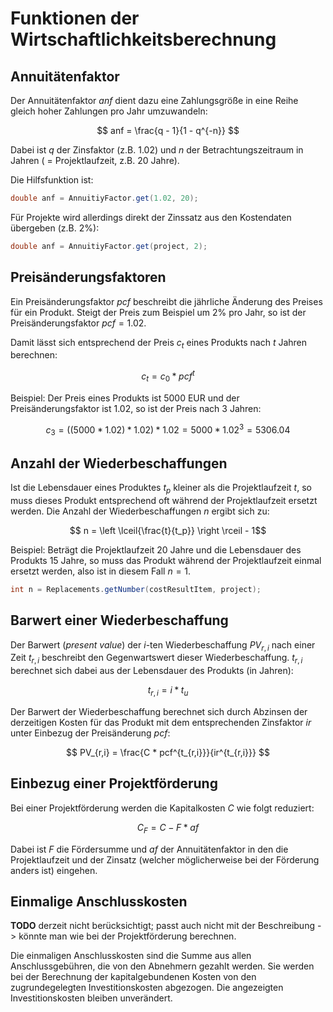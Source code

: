 Funktionen der Wirtschaftlichkeitsberechnung
============================================

## Annuitätenfaktor
Der Annuitätenfaktor $anf$ dient dazu eine Zahlungsgröße in eine Reihe gleich
hoher Zahlungen pro Jahr umzuwandeln:

$$ anf = \frac{q - 1}{1 - q^{-n}} $$

Dabei ist $q$ der Zinsfaktor (z.B. 1.02) und $n$ der Betrachtungszeitraum in
Jahren ( = Projektlaufzeit, z.B. 20 Jahre).

Die Hilfsfunktion ist:

```java
double anf = AnnuitiyFactor.get(1.02, 20);
```

Für Projekte wird allerdings direkt der Zinssatz aus den Kostendaten übergeben 
(z.B. 2%):

```java
double anf = AnnuitiyFactor.get(project, 2);
```

## Preisänderungsfaktoren
Ein Preisänderungsfaktor $pcf$ beschreibt die jährliche Änderung des Preises für
ein Produkt. Steigt der Preis zum Beispiel um 2% pro Jahr, so ist der
Preisänderungsfaktor $pcf = 1.02$.

Damit lässt sich entsprechend der Preis $c_t$ eines Produkts nach $t$ Jahren
berechnen:

$$ c_t = c_0 * pcf^{t}$$

Beispiel: Der Preis eines Produkts ist 5000 EUR und der Preisänderungsfaktor ist
1.02, so ist der Preis nach 3 Jahren:

$$ c_3 = ((5000 * 1.02) * 1.02) * 1.02 =  5000 * 1.02^3 = 5306.04$$


## Anzahl der Wiederbeschaffungen
Ist die Lebensdauer eines Produktes $t_p$ kleiner als die Projektlaufzeit $t$,
so muss dieses Produkt entsprechend oft während der Projektlaufzeit ersetzt
werden. Die Anzahl der Wiederbeschaffungen $n$ ergibt sich zu:

$$ n = \left \lceil{\frac{t}{t_p}} \right \rceil - 1$$

Beispiel: Beträgt die Projektlaufzeit 20 Jahre und die Lebensdauer des Produkts
15 Jahre, so muss das Produkt während der Projektlaufzeit einmal ersetzt werden,
also ist in diesem Fall $n = 1$.

```java
int n = Replacements.getNumber(costResultItem, project);
```

## Barwert einer Wiederbeschaffung
Der Barwert (_present value_) der $i$-ten Wiederbeschaffung $PV_{r,i}$ nach
einer Zeit $t_{r,i}$ beschreibt den Gegenwartswert dieser Wiederbeschaffung. 
$t_{r,i}$ berechnet sich dabei aus der Lebensdauer des Produkts (in Jahren):

$$ t_{r,i} = i * t_u $$

Der Barwert der Wiederbeschaffung berechnet sich durch Abzinsen der derzeitigen
Kosten für das Produkt mit dem entsprechenden Zinsfaktor $ir$ unter Einbezug
der Preisänderung $pcf$:

$$ PV_{r,i} = \frac{C * pcf^{t_{r,i}}}{ir^{t_{r,i}}} $$

## Einbezug einer Projektförderung
Bei einer Projektförderung werden die Kapitalkosten $C$ wie folgt reduziert:

$$ C_F = C - F * af $$

Dabei ist $F$ die Fördersumme und $af$ der Annuitätenfaktor in den die
Projektlaufzeit und der Zinsatz (welcher möglicherweise bei der Förderung
anders ist) eingehen.


## Einmalige Anschlusskosten

__TODO__ derzeit nicht berücksichtigt; passt auch nicht mit der Beschreibung
-> könnte man wie bei der Projektförderung berechnen.

Die einmaligen Anschlusskosten sind die Summe aus allen Anschlussgebühren, die
von den Abnehmern gezahlt werden.  Sie werden bei der Berechnung der 
kapitalgebundenen Kosten von den zugrundegelegten Investitionskosten abgezogen.
Die angezeigten Investitionskosten bleiben unverändert.




